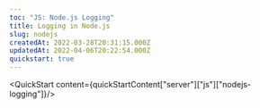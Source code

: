 ```yaml
---
toc: "JS: Node.js Logging"
title: Logging in Node.js
slug: nodejs
createdAt: 2022-03-28T20:31:15.000Z
updatedAt: 2022-04-06T20:22:54.000Z
quickstart: true
---
```


<QuickStart content={quickStartContent["server"]["js"]["nodejs-logging"]}/>
